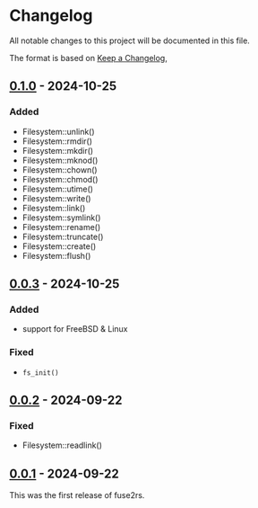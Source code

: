 # Changelog

All notable changes to this project will be documented in this file.

The format is based on [Keep a Changelog](https://keepachangelog.com/en/1.1.0/),

## [0.1.0] - 2024-10-25

### Added

- Filesystem::unlink()
- Filesystem::rmdir()
- Filesystem::mkdir()
- Filesystem::mknod()
- Filesystem::chown()
- Filesystem::chmod()
- Filesystem::utime()
- Filesystem::write()
- Filesystem::link()
- Filesystem::symlink()
- Filesystem::rename()
- Filesystem::truncate()
- Filesystem::create()
- Filesystem::flush()

## [0.0.3] - 2024-10-25

### Added

- support for FreeBSD & Linux

### Fixed

- `fs_init()`

## [0.0.2] - 2024-09-22

### Fixed

- Filesystem::readlink()

## [0.0.1] - 2024-09-22

This was the first release of fuse2rs.

[0.1.0]: https://github.com/realchonk/fuse2rs/compare/0.0.3...0.1.0
[0.0.3]: https://github.com/realchonk/fuse2rs/compare/0.0.2...0.0.3
[0.0.2]: https://github.com/realchonk/fuse2rs/compare/0.0.1...0.0.2
[0.0.1]: https://github.com/realchonk/fuse2rs/releases/tag/0.0.1
